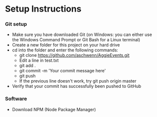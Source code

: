 # Setup Instructions

### Git setup
* Make sure you have downloaded Git (on Windows: you can either use the Windows Command Prompt or Git Bash for a Linux terminal)
* Create a new folder for this project on your hard drive
* cd into the folder and enter the following commands:
  * git clone https://github.com/aschwenn/AggieEvents.git
  * Edit a line in test.txt
  * git add .
  * git commit -m 'Your commit message here'
  * git push
  * If the previous line doesn't work, try git push origin master
* Verify that your commit has successfully been pushed to GitHub

### Software
* Download NPM (Node Package Manager)
